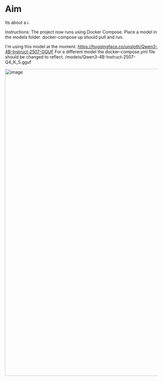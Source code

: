 # Aim
Its about a.i.

Instructions:
The project now runs using Docker Compose. 
Place a model in the models folder.
docker-compose up should pull and run.

I'm using this model at the moment.
https://huggingface.co/unsloth/Qwen3-4B-Instruct-2507-GGUF
For a different model the docker-compose.yml file should be changed to reflect.
/models/Qwen3-4B-Instruct-2507-Q4_K_S.gguf


<img width="1916" height="1008" alt="image" src="https://github.com/user-attachments/assets/cd2009dc-2a02-4145-a7c8-1dd06762f3a8" />
